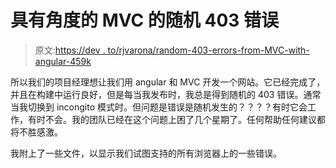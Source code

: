 # 具有角度的 MVC 的随机 403 错误

> 原文:[https://dev . to/rjvarona/random-403-errors-from-MVC-with-angular-459k](https://dev.to/rjvarona/random-403-errors-from-mvc-with-angular-459k)

所以我们的项目经理想让我们用 angular 和 MVC 开发一个网站。它已经完成了，并且在构建中运行良好，但是每当我发布时，我总是得到随机的 403 错误。通常当我切换到 incongito 模式时。但问题是错误是随机发生的？？？？有时它会工作，有时不会。我的团队已经在这个问题上困了几个星期了。任何帮助任何建议都将不胜感激。

我附上了一些文件，以显示我们试图支持的所有浏览器上的一些错误。